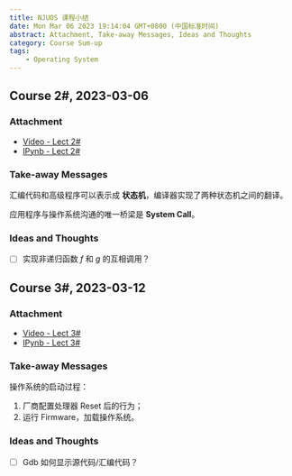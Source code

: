 ```yaml
---
title: NJUOS 课程小结
date: Mon Mar 06 2023 19:14:04 GMT+0800 (中国标准时间)
abstract: Attachment, Take-away Messages, Ideas and Thoughts
category: Course Sum-up
tags:
    - Operating System
---
```


## Course 2#, 2023-03-06

### Attachment

- [Video - Lect 2#](https://www.bilibili.com/video/BV1Ks4y1Y7Rw)
- [IPynb - Lect 2#](https://jyywiki.cn/OS/2023/build/lect2.ipynb)

### Take-away Messages

汇编代码和高级程序可以表示成 **状态机**，编译器实现了两种状态机之间的翻译。

应用程序与操作系统沟通的唯一桥梁是 **System Call**。

### Ideas and Thoughts

- [ ] 实现非递归函数 $f$ 和 $g$ 的互相调用？

## Course 3#, 2023-03-12

### Attachment

- [Video - Lect 3#](https://www.bilibili.com/video/BV11s4y1j7dV)
- [IPynb - Lect 3#](https://jyywiki.cn/OS/2023/build/lect3.ipynb)

### Take-away Messages

操作系统的启动过程：

1. 厂商配置处理器 Reset 后的行为；
2. 运行 Firmware，加载操作系统。

### Ideas and Thoughts

- [ ] Gdb 如何显示源代码/汇编代码？
